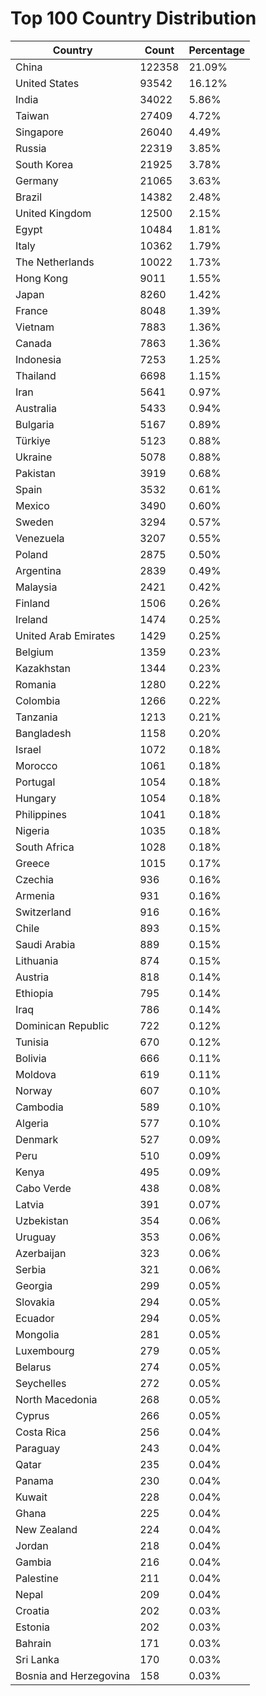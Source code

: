 # Top 100 Country Distribution
| Country | Count | Percentage |
|----|----|----|
| China | 122358 | 21.09% |
| United States | 93542 | 16.12% |
| India | 34022 | 5.86% |
| Taiwan | 27409 | 4.72% |
| Singapore | 26040 | 4.49% |
| Russia | 22319 | 3.85% |
| South Korea | 21925 | 3.78% |
| Germany | 21065 | 3.63% |
| Brazil | 14382 | 2.48% |
| United Kingdom | 12500 | 2.15% |
| Egypt | 10484 | 1.81% |
| Italy | 10362 | 1.79% |
| The Netherlands | 10022 | 1.73% |
| Hong Kong | 9011 | 1.55% |
| Japan | 8260 | 1.42% |
| France | 8048 | 1.39% |
| Vietnam | 7883 | 1.36% |
| Canada | 7863 | 1.36% |
| Indonesia | 7253 | 1.25% |
| Thailand | 6698 | 1.15% |
| Iran | 5641 | 0.97% |
| Australia | 5433 | 0.94% |
| Bulgaria | 5167 | 0.89% |
| Türkiye | 5123 | 0.88% |
| Ukraine | 5078 | 0.88% |
| Pakistan | 3919 | 0.68% |
| Spain | 3532 | 0.61% |
| Mexico | 3490 | 0.60% |
| Sweden | 3294 | 0.57% |
| Venezuela | 3207 | 0.55% |
| Poland | 2875 | 0.50% |
| Argentina | 2839 | 0.49% |
| Malaysia | 2421 | 0.42% |
| Finland | 1506 | 0.26% |
| Ireland | 1474 | 0.25% |
| United Arab Emirates | 1429 | 0.25% |
| Belgium | 1359 | 0.23% |
| Kazakhstan | 1344 | 0.23% |
| Romania | 1280 | 0.22% |
| Colombia | 1266 | 0.22% |
| Tanzania | 1213 | 0.21% |
| Bangladesh | 1158 | 0.20% |
| Israel | 1072 | 0.18% |
| Morocco | 1061 | 0.18% |
| Portugal | 1054 | 0.18% |
| Hungary | 1054 | 0.18% |
| Philippines | 1041 | 0.18% |
| Nigeria | 1035 | 0.18% |
| South Africa | 1028 | 0.18% |
| Greece | 1015 | 0.17% |
| Czechia | 936 | 0.16% |
| Armenia | 931 | 0.16% |
| Switzerland | 916 | 0.16% |
| Chile | 893 | 0.15% |
| Saudi Arabia | 889 | 0.15% |
| Lithuania | 874 | 0.15% |
| Austria | 818 | 0.14% |
| Ethiopia | 795 | 0.14% |
| Iraq | 786 | 0.14% |
| Dominican Republic | 722 | 0.12% |
| Tunisia | 670 | 0.12% |
| Bolivia | 666 | 0.11% |
| Moldova | 619 | 0.11% |
| Norway | 607 | 0.10% |
| Cambodia | 589 | 0.10% |
| Algeria | 577 | 0.10% |
| Denmark | 527 | 0.09% |
| Peru | 510 | 0.09% |
| Kenya | 495 | 0.09% |
| Cabo Verde | 438 | 0.08% |
| Latvia | 391 | 0.07% |
| Uzbekistan | 354 | 0.06% |
| Uruguay | 353 | 0.06% |
| Azerbaijan | 323 | 0.06% |
| Serbia | 321 | 0.06% |
| Georgia | 299 | 0.05% |
| Slovakia | 294 | 0.05% |
| Ecuador | 294 | 0.05% |
| Mongolia | 281 | 0.05% |
| Luxembourg | 279 | 0.05% |
| Belarus | 274 | 0.05% |
| Seychelles | 272 | 0.05% |
| North Macedonia | 268 | 0.05% |
| Cyprus | 266 | 0.05% |
| Costa Rica | 256 | 0.04% |
| Paraguay | 243 | 0.04% |
| Qatar | 235 | 0.04% |
| Panama | 230 | 0.04% |
| Kuwait | 228 | 0.04% |
| Ghana | 225 | 0.04% |
| New Zealand | 224 | 0.04% |
| Jordan | 218 | 0.04% |
| Gambia | 216 | 0.04% |
| Palestine | 211 | 0.04% |
| Nepal | 209 | 0.04% |
| Croatia | 202 | 0.03% |
| Estonia | 202 | 0.03% |
| Bahrain | 171 | 0.03% |
| Sri Lanka | 170 | 0.03% |
| Bosnia and Herzegovina | 158 | 0.03% |
